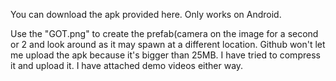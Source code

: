 You can download the apk provided here. Only works on Android.

Use the "GOT.png" to create the prefab(camera on the image for a second or 2 and look around as it may spawn at a different location. 
Github won't let me upload the apk because it's bigger than 25MB. I have tried to compress it and upload it. I have attached demo videos either way.
